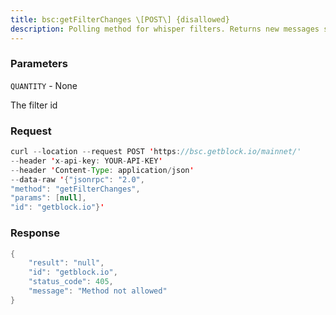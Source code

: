```yaml
---
title: bsc:getFilterChanges \[POST\] {disallowed}
description: Polling method for whisper filters. Returns new messages since the lastcall of this method.Note calling the shh_getMessages method, will reset the buffer for thismethod, so that you wont receive duplicate messages.
---
```


### Parameters


`QUANTITY` - None

The filter id

### Request

``` java
curl --location --request POST 'https://bsc.getblock.io/mainnet/' 
--header 'x-api-key: YOUR-API-KEY' 
--header 'Content-Type: application/json' 
--data-raw '{"jsonrpc": "2.0",
"method": "getFilterChanges",
"params": [null],
"id": "getblock.io"}'
```

###  Response

``` java
{
    "result": "null",
    "id": "getblock.io",
    "status_code": 405,
    "message": "Method not allowed"
}
```

